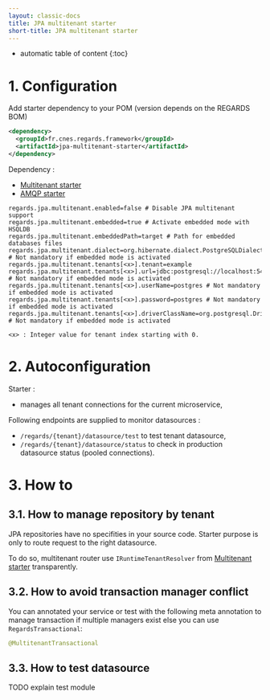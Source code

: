```yaml
---
layout: classic-docs
title: JPA multitenant starter
short-title: JPA multitenant starter
---
```


* automatic table of content
{:toc}

# 1\. Configuration

Add starter dependency to your POM (version depends on the REGARDS BOM)
```xml
<dependency>
  <groupId>fr.cnes.regards.framework</groupId>
  <artifactId>jpa-multitenant-starter</artifactId>
</dependency>
```

Dependency :
- [Multitenant starter](/regards-framework/starters/multitenant-starter/)
- [AMQP starter](/regards-framework/starters/amqp-starter/)

```properties
regards.jpa.multitenant.enabled=false # Disable JPA multitenant support
regards.jpa.multitenant.embedded=true # Activate embedded mode with HSQLDB
regards.jpa.multitenant.embeddedPath=target # Path for embedded databases files
regards.jpa.multitenant.dialect=org.hibernate.dialect.PostgreSQLDialect # Not mandatory if embedded mode is activated
regards.jpa.multitenant.tenants[<x>].tenant=example
regards.jpa.multitenant.tenants[<x>].url=jdbc:postgresql://localhost:5432/test1 # Not mandatory if embedded mode is activated
regards.jpa.multitenant.tenants[<x>].userName=postgres # Not mandatory if embedded mode is activated
regards.jpa.multitenant.tenants[<x>].password=postgres # Not mandatory if embedded mode is activated
regards.jpa.multitenant.tenants[<x>].driverClassName=org.postgresql.Driver # Not mandatory if embedded mode is activated

<x> : Integer value for tenant index starting with 0.
```

# 2\. Autoconfiguration

Starter :
- manages all tenant connections for the current microservice,

Following endpoints are supplied to monitor datasources :
- `/regards/{tenant}/datasource/test` to test tenant datasource,
- `/regards/{tenant}/datasource/status` to check in production datasource status (pooled connections).


# 3\. How to

## 3.1. How to manage repository by tenant

JPA repositories have no specifities in your source code. Starter purpose is only to route request to the right datasource.

To do so, multitenant router use `IRuntimeTenantResolver` from [Multitenant starter](/regards-framework/starters/multitenant-starter/) transparently.

## 3.2. How to avoid transaction manager conflict

You can annotated your service or test with the following meta annotation to manage transaction if multiple managers exist else you can use `RegardsTransactional`:
```java
@MultitenantTransactional
```

## 3.3. How to test datasource

TODO explain test module
